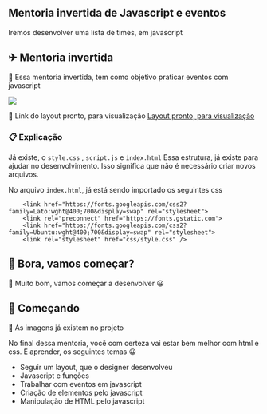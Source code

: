 ## Mentoria invertida de Javascript e eventos
Iremos desenvolver uma lista de times, em javascript

## ✈ Mentoria invertida
📌 Essa mentoria invertida, tem como objetivo praticar eventos com javascript

<img src="https://raw.githubusercontent.com/giovannirwp/mentoria-lista-times/master/img/Captura%20de%20tela%20de%202022-04-17%2017-56-13.png" widt="750" />

📌 Link do layout pronto, para visualização
<a href="https://giovannirwp.github.io/mentoria-lista-tarefas/" target="_blank">Layout pronto, para visualização</a>

### 📋 Explicação
Já existe, o ```style.css``` , ``` script.js ``` e ``` index.html ```
Essa estrutura, já existe para ajudar no desenvolvimento. Isso significa que não é necessário criar novos arquivos.

No arquivo ``` index.html ```, já está sendo importado os seguintes css
```     
    <link href="https://fonts.googleapis.com/css2?family=Lato:wght@400;700&display=swap" rel="stylesheet">
    <link rel="preconnect" href="https://fonts.gstatic.com">
    <link href="https://fonts.googleapis.com/css2?family=Ubuntu:wght@400;700&display=swap" rel="stylesheet">
    <link rel="stylesheet" href="css/style.css" />
```

## 🚀 Bora, vamos começar?
🔩 Muito bom, vamos começar a desenvolver 😀

## 🥇 Começando
🔧 As imagens já existem no projeto

No final dessa mentoria, você com certeza vai estar bem melhor com html e css.
E aprender, os seguintes temas 😀

* Seguir um layout, que o designer desenvolveu
* Javascript e funções
* Trabalhar com eventos em javascript
* Criação de elementos pelo javascript
* Manipulação de HTML pelo javascript
